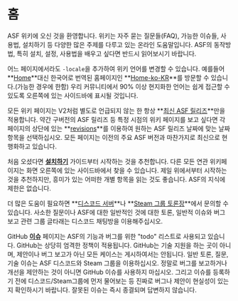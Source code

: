 # 홈

ASF 위키에 오신 것을 환영합니다. 위키는 자주 묻는 질문들(FAQ), 가능한 이슈들, 사용법, 설치하기 등 다양한 많은 주제를 다루고 있는 온라인 도움말입니다. ASF의 동작방법, 특히 설치, 설정, 사용법을 배우고 싶다면 반드시 읽어보시기 바랍니다.

어느 페이지에서라도 `-locale`을 추가하여 위키 언어를 변경할 수 있습니다. 예를들어 **[Home](https://github.com/JustArchiNET/ArchiSteamFarm/wiki/Home)**대신 한국어로 번역된 홈페이지인 **[Home-ko-KR](https://github.com/JustArchiNET/ArchiSteamFarm/wiki/Home-ko-KR)**를 방문할 수 있습니다.(가능한 경우에 한함) 우리 커뮤니티에서 90% 이상 현지화한 언어는 쉽게 접근할 수 있도록 오른쪽에 있는 사이드바에 표시될 것입니다.

모든 위키 페이지는 V2처럼 별도로 언급되지 않는 한 항상 **[최신 ASF 릴리즈](https://github.com/JustArchiNET/ArchiSteamFarm/releases)**만을 적용합니다. 약간 구버전의 ASF 릴리즈 등 특정 시점의 위키 페이지를 보고 싶다면 각 페이지의 상단에 있는 **[revisions](https://github.com/JustArchiNET/ArchiSteamFarm/wiki/_history)**를 이용하여 원하는 ASF 릴리즈 날짜에 맞는 날짜항목을 선택하십시오. 모든 페이지는 이전의 주요 ASF 버전과 마찬가지로 최신으로 현행화하고 있습니다.

처음 오셨다면 **[설치하기](https://github.com/JustArchiNET/ArchiSteamFarm/wiki/Setting-up-ko-KR)** 가이드부터 시작하는 것을 추천합니다. 다른 모든 연관 위키페이지는 화면 오른쪽에 있는 사이드바에서 찾을 수 있습니다. 제일 위에서부터 시작하는것을 추천하지만, 흥미가 있는 어떠한 개별 항목을 읽는 것도 좋습니다. ASF의 지식에 제한은 없습니다.

더 많은 도움이 필요하면 **[디스코드 서버](https://discord.gg/hSQgt8j)**나 **[Steam 그룹 토론장](https://steamcommunity.com/groups/archiasf/discussions/1)**에서 문의할 수 있습니다. 사소한 질문이나 ASF에 대한 일반적인 것에 대한 토론, 일반적 이슈와 버그 보고 관련 그룹 글타래는 디스코드 채팅방을 이용해주십시오.

GitHub **[이슈](https://github.com/JustArchiNET/ArchiSteamFarm/issues)** 페이지는 ASF의 기능과 버그를 위한 "todo" 리스트로 사용되고 있습니다. GitHub는 상당히 엄격한 정책이 적용됩니다. GitHub는 기술 지원을 하는 곳이 아니며, 제안이나 버그 보고가 아닌 모든 케이스는 게시하여서는 안됩니다. 일반 토론, 질문, 기술 이슈는 ASF 디스코드와 Steam 그룹을 이용하십시오. 정말로 버그를 보고하거나 개선을 제안하는 것이 아니면 GitHub 이슈를 사용하지 마십시오. 그리고 이슈를 등록하기 전에 디스코드/Steam그룹에 먼저 물어보는 등 진짜로 버그나 제안이 현실성이 있는지 확인하시기 바랍니다. 잘못된 이슈는 즉시 종결되며 답변하지 않습니다.